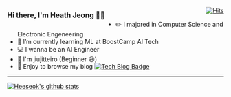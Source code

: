<div align=left style="float:left; width:50%;">
    
### Hi there, I'm Heath Jeong 🙋‍♂️
  
</div>

<div align=right style="float:right; width:50%;">
  
[![Hits](https://hits.seeyoufarm.com/api/count/incr/badge.svg?url=https%3A%2F%2Fgithub.com%2Fzzsza)](https://hits.seeyoufarm.com) 
  
</div>


- ✏️ I majored in Computer Science and Electronic Engeneering
- 🌱 I’m currently learning ML at BoostCamp AI Tech
- 💻 I wanna be an AI Engineer
- 🥋 I'm jiujitteiro (Beginner 😆)
- 👾 Enjoy to browse my blog [![Tech Blog Badge](http://img.shields.io/badge/-Tech%20blog-black?style=flat-square&logo=github&link=https://heeseok-jeong.github.io/)](https://heeseok-jeong.github.io/)

<hr>


[![Heeseok's github stats](https://github-readme-stats.vercel.app/api?username=heeseok-jeong&show_icons=true&theme=tokyonight)](https://github.com/anuraghazra/github-readme-stats)

